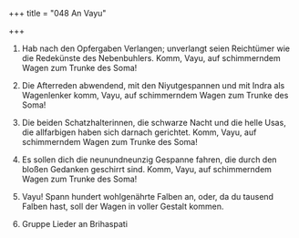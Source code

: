 +++
title = "048 An Vayu"

+++


1.	Hab nach den Opfergaben Verlangen; unverlangt seien Reichtümer wie die Redekünste des Nebenbuhlers. Komm, Vayu, auf schimmerndem Wagen zum Trunke des Soma!
2.	Die Afterreden abwendend, mit den Niyutgespannen und mit Indra als Wagenlenker komm, Vayu, auf schimmerndem Wagen zum Trunke des Soma!
3.	Die beiden Schatzhalterinnen, die schwarze Nacht und die helle Usas, die allfarbigen haben sich darnach gerichtet. Komm, Vayu, auf schimmerndem Wagen zum Trunke des Soma!
4.	Es sollen dich die neunundneunzig Gespanne fahren, die durch den bloßen Gedanken geschirrt sind. Komm, Vayu, auf schimmerndem Wagen zum Trunke des Soma!
5.	Vayu! Spann hundert wohlgenährte Falben an, oder, da du tausend Falben hast, soll der Wagen in voller Gestalt kommen.







8. Gruppe        Lieder an Brihaspati


